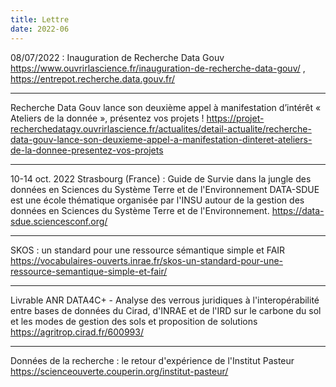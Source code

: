 ```yaml
---
title: Lettre
date: 2022-06
---
```


08/07/2022 : Inauguration de Recherche Data Gouv
https://www.ouvrirlascience.fr/inauguration-de-recherche-data-gouv/ , https://entrepot.recherche.data.gouv.fr/

--------------------

Recherche Data Gouv lance son deuxième appel à manifestation d’intérêt « Ateliers de la donnée », présentez vos projets ! 
https://projet-recherchedatagv.ouvrirlascience.fr/actualites/detail-actualite/recherche-data-gouv-lance-son-deuxieme-appel-a-manifestation-dinteret-ateliers-de-la-donnee-presentez-vos-projets

--------------------

10-14 oct. 2022 Strasbourg (France)  : Guide de Survie dans la jungle des données en Sciences du Système Terre et de l'Environnement
DATA-SDUE est une école thématique organisée par l'INSU autour de la gestion des données en Sciences du Système Terre et de l'Environnement.
https://data-sdue.sciencesconf.org/

--------------------

SKOS : un standard pour une ressource sémantique simple et FAIR 
https://vocabulaires-ouverts.inrae.fr/skos-un-standard-pour-une-ressource-semantique-simple-et-fair/

--------------------

Livrable ANR DATA4C+ - Analyse des verrous juridiques à l'interopérabilité entre bases de données du Cirad, d'INRAE et de l'IRD sur le carbone du sol et les modes de gestion des sols et proposition de solutions
https://agritrop.cirad.fr/600993/

--------------------

Données de la recherche : le retour d'expérience de l'Institut Pasteur
https://scienceouverte.couperin.org/institut-pasteur/
